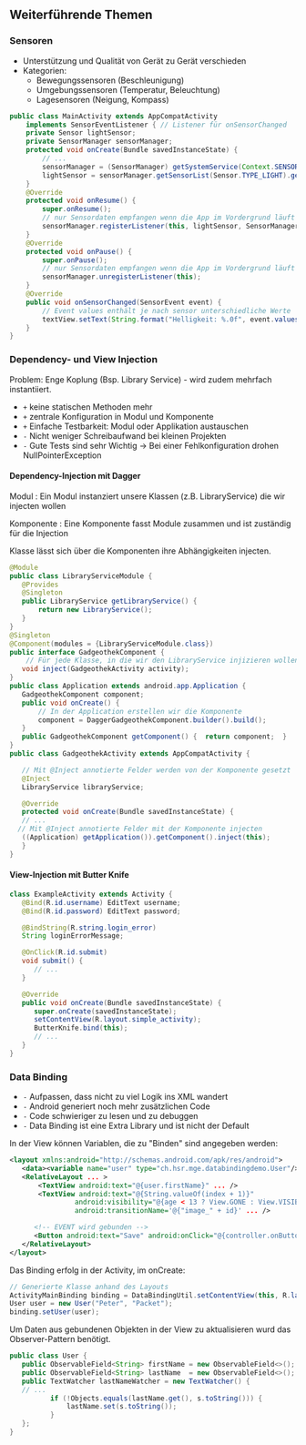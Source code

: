 ## Weiterführende Themen

### Sensoren
* Unterstützung und Qualität von Gerät zu Gerät verschieden
* Kategorien:
    * Bewegungssensoren (Beschleunigung)
    * Umgebungssensoren (Temperatur, Beleuchtung)
    * Lagesensoren (Neigung, Kompass)

```java
public class MainActivity extends AppCompatActivity
    implements SensorEventListener { // Listener für onSensorChanged
    private Sensor lightSensor;
    private SensorManager sensorManager;
    protected void onCreate(Bundle savedInstanceState) {
        // ...
        sensorManager = (SensorManager) getSystemService(Context.SENSOR_SERVICE);
        lightSensor = sensorManager.getSensorList(Sensor.TYPE_LIGHT).get(0); // evtl. OutOfBound!
    }
    @Override
    protected void onResume() {
        super.onResume();
        // nur Sensordaten empfangen wenn die App im Vordergrund läuft
        sensorManager.registerListener(this, lightSensor, SensorManager.SENSOR_DELAY_NORMAL);
    }
    @Override
    protected void onPause() {
        super.onPause();
        // nur Sensordaten empfangen wenn die App im Vordergrund läuft
        sensorManager.unregisterListener(this);
    }
    @Override
    public void onSensorChanged(SensorEvent event) {
        // Event values enthält je nach sensor unterschiedliche Werte
        textView.setText(String.format("Helligkeit: %.0f", event.values[0]));
    }
}
```

### Dependency- und View Injection
Problem: Enge Koplung (Bsp. Library Service) - wird zudem mehrfach instantiiert.

* `+` keine statischen Methoden mehr
* `+` zentrale Konfiguration in Modul und Komponente
* `+` Einfache Testbarkeit: Modul oder Applikation austauschen
* `-` Nicht weniger Schreibaufwand bei kleinen Projekten
* `-` Gute Tests sind sehr Wichtig → Bei einer Fehlkonfiguration drohen NullPointerException

#### Dependency-Injection mit Dagger
Modul
: Ein Modul instanziert unsere Klassen (z.B. LibraryService) die wir injecten wollen

Komponente
: Eine Komponente fasst Module zusammen und ist zuständig für die Injection

Klasse lässt sich über die Komponenten ihre Abhängigkeiten injecten.

```java
@Module
public class LibraryServiceModule {
   @Provides
   @Singleton
   public LibraryService getLibraryService() {
       return new LibraryService();
   }
}
@Singleton
@Component(modules = {LibraryServiceModule.class})
public interface GadgeothekComponent {
    // Für jede Klasse, in die wir den LibraryService injizieren wollen
   void inject(GadgeothekActivity activity);
}
public class Application extends android.app.Application {
   GadgeothekComponent component;
   public void onCreate() {
       // In der Application erstellen wir die Komponente
       component = DaggerGadgeothekComponent.builder().build();
   }
   public GadgeothekComponent getComponent() {  return component;  }
}
public class GadgeothekActivity extends AppCompatActivity {

   // Mit @Inject annotierte Felder werden von der Komponente gesetzt
   @Inject
   LibraryService libraryService;

   @Override
   protected void onCreate(Bundle savedInstanceState) {
   // ...
  // Mit @Inject annotierte Felder mit der Komponente injecten
   ((Application) getApplication()).getComponent().inject(this);
   }
}
```

#### View-Injection mit Butter Knife
```java
class ExampleActivity extends Activity {
   @Bind(R.id.username) EditText username;
   @Bind(R.id.password) EditText password;

   @BindString(R.string.login_error)
   String loginErrorMessage;

   @OnClick(R.id.submit)
   void submit() {
      // ...
   }

   @Override
   public void onCreate(Bundle savedInstanceState) {
      super.onCreate(savedInstanceState);
      setContentView(R.layout.simple_activity);
      ButterKnife.bind(this);
      // ...
   }
}
```

### Data Binding
* `-` Aufpassen, dass nicht zu viel Logik ins XML wandert
* `-` Android generiert noch mehr zusätzlichen Code
* `-` Code schwieriger zu lesen und zu debuggen
* `-` Data Binding ist eine Extra Library und ist nicht der Default

In der View können Variablen, die zu "Binden" sind angegeben werden:
```xml
<layout xmlns:android="http://schemas.android.com/apk/res/android">
   <data><variable name="user" type="ch.hsr.mge.databindingdemo.User"/></data>
   <RelativeLayout ... >
       <TextView android:text="@{user.firstName}" ... />
       <TextView android:text="@{String.valueOf(index + 1)}"
                android:visibility="@{age < 13 ? View.GONE : View.VISIBLE}"
                android:transitionName='@{"image_" + id}' ... />

      <!-- EVENT wird gebunden -->
      <Button android:text="Save" android:onClick="@{controller.onButtonSaveClicked}"/>
   </RelativeLayout>
</layout>
```

Das Binding erfolg in der Activity, im onCreate:
```java
// Generierte Klasse anhand des Layouts
ActivityMainBinding binding = DataBindingUtil.setContentView(this, R.layout.activity_main);
User user = new User("Peter", "Packet");
binding.setUser(user);
```

Um Daten aus gebundenen Objekten in der View zu aktualisieren wurd das Observer-Pattern benötigt.

```java
public class User {
   public ObservableField<String> firstName = new ObservableField<>();
   public ObservableField<String> lastName  = new ObservableField<>();
   public TextWatcher lastNameWatcher = new TextWatcher() {
   // ...
          if (!Objects.equals(lastName.get(), s.toString())) {
              lastName.set(s.toString());
          }
   };
}
```
